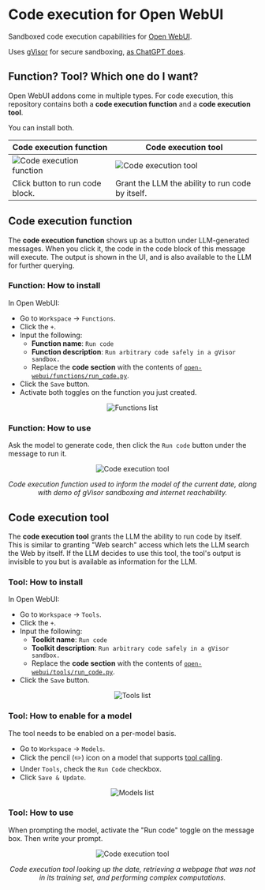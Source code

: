 # Code execution for Open WebUI

Sandboxed code execution capabilities for [Open WebUI](https://openwebui.com/).

Uses [gVisor](https://gvisor.dev) for secure sandboxing, [as ChatGPT does](https://drive.google.com/file/d/1jjqrV76-86rdEcmFNnxMs4lI-ncAookn/view?resourcekey).

## Function? Tool? Which one do I want?

Open WebUI addons come in multiple types. For code execution, this repository contains both a **code execution function** and a **code execution tool**.

You can install both.

| **Code execution function** | **Code execution tool** |
| --------------------------- | ----------------------- |
| ![Code execution function](https://github.com/EtiennePerot/open-webui-code-execution/blob/master/res/code-execution-function.gif?raw=true) | ![Code execution tool](https://github.com/EtiennePerot/open-webui-code-execution/blob/master/res/code-execution-tool.gif?raw=true) |
| Click button to run code block. | Grant the LLM the ability to run code by itself. |

## Code execution function

The **code execution function** shows up as a button under LLM-generated messages. When you click it, the code in the code block of this message will execute. The output is shown in the UI, and is also available to the LLM for further querying.

### Function: How to install

In Open WebUI:

* Go to `Workspace` → `Functions`.
* Click the `+`.
* Input the following:
    * **Function name**: `Run code`
    * **Function description**: `Run arbitrary code safely in a gVisor sandbox.`
    * Replace the **code section** with the contents of [`open-webui/functions/run_code.py`](https://raw.githubusercontent.com/EtiennePerot/open-webui-code-execution/master/open-webui/functions/run_code.py).
* Click the `Save` button.
* Activate both toggles on the function you just created.

<div align="center">
	<p>
		<img src="https://github.com/EtiennePerot/open-webui-code-execution/blob/master/res/functions.png?raw=true" alt="Functions list"/>
	</p>
</div>

### Function: How to use

Ask the model to generate code, then click the `Run code` button under the message to run it.

<div align="center">
	<p>
		<img src="https://github.com/EtiennePerot/open-webui-code-execution/blob/master/res/code-execution-function.gif?raw=true" alt="Code execution tool"/>
	</p>
	<p>
		<em>Code execution function used to inform the model of the current date, along with demo of gVisor sandboxing and internet reachability.</em>
	</p>
</div>

## Code execution tool

The **code execution tool** grants the LLM the ability to run code by itself. This is similar to granting "Web search" access which lets the LLM search the Web by itself. If the LLM decides to use this tool, the tool's output is invisible to you but is available as information for the LLM.

### Tool: How to install

In Open WebUI:

* Go to `Workspace` → `Tools`.
* Click the `+`.
* Input the following:
    * **Toolkit name**: `Run code`
    * **Toolkit description**: `Run arbitrary code safely in a gVisor sandbox.`
    * Replace the **code section** with the contents of [`open-webui/tools/run_code.py`](https://raw.githubusercontent.com/EtiennePerot/open-webui-code-execution/master/open-webui/tools/run_code.py).
* Click the `Save` button.

<div align="center">
	<p>
		<img src="https://github.com/EtiennePerot/open-webui-code-execution/blob/master/res/tools.png?raw=true" alt="Tools list"/>
	</p>
</div>

### Tool: How to enable for a model

The tool needs to be enabled on a per-model basis.

* Go to `Workspace` → `Models`.
* Click the pencil (✏️) icon on a model that supports [tool calling](https://ollama.com/blog/tool-support).
* Under `Tools`, check the `Run Code` checkbox.
* Click `Save & Update`.

<div align="center">
	<p>
		<img src="https://github.com/EtiennePerot/open-webui-code-execution/blob/master/res/model.png?raw=true" alt="Models list"/>
	</p>
</div>

### Tool: How to use

When prompting the model, activate the "Run code" toggle on the message box. Then write your prompt.

<div align="center">
	<p>
		<img src="https://github.com/EtiennePerot/open-webui-code-execution/blob/master/res/code-execution-tool.gif?raw=true" alt="Code execution tool"/>
	</p>
	<p>
		<em>Code execution tool looking up the date, retrieving a webpage that was not in its training set, and performing complex computations.</em>
	</p>
</div>
